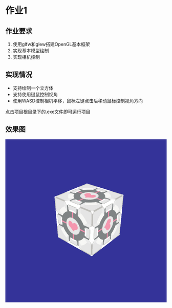 # 作业1

## 作业要求

1. 使用glfw和glew搭建OpenGL基本框架
2. 实现基本模型绘制
3. 实现相机控制

## 实现情况

- 支持绘制一个立方体
- 支持使用键鼠控制视角
- 使用WASD控制相机平移，鼠标左键点击后移动鼠标控制视角方向

点击项目根目录下的.exe文件即可运行项目

## 效果图

![result](https://github.com/CComedian/graphics2022/blob/main/22251044%E8%80%BF%E6%B5%A9%E7%84%B6/%E4%B8%89%E7%BB%B4%E5%8A%A8%E7%94%BB%E4%B8%8E%E4%BA%A4%E4%BA%92%E6%8A%80%E6%9C%AF%E4%BD%9C%E4%B8%9A1/result.jpg)
